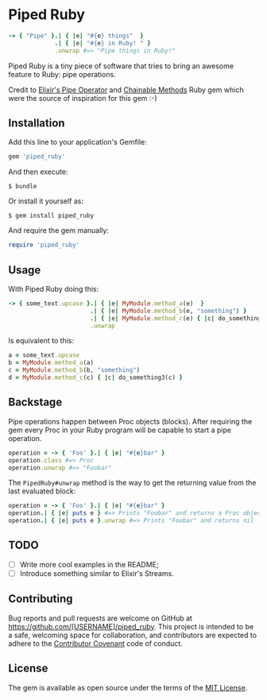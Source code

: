 # Piped Ruby

```ruby
-> { "Pipe" }.| { |e| "#{e} things"  }
             .| { |e| "#{e} in Ruby! " }
             .unwrap #=> "Pipe things in Ruby!"
```

Piped Ruby is a tiny piece of software that tries to bring an awesome feature to Ruby: pipe operations.

Credit to [Elixir's Pipe Operator](http://elixir-lang.org/getting-started/enumerables-and-streams.html#the-pipe-operator) and [Chainable Methods](https://github.com/akitaonrails/chainable_methods) Ruby gem which were the source of inspiration for this gem :-)

## Installation

Add this line to your application's Gemfile:

```ruby
gem 'piped_ruby'
```

And then execute:

    $ bundle

Or install it yourself as:

    $ gem install piped_ruby

And require the gem manually:

```ruby
require 'piped_ruby'
```

## Usage

With Piped Ruby doing this:

```ruby
-> { some_text.upcase }.| { |e| MyModule.method_a(e)  }
                       .| { |e| MyModule.method_b(e, "something") }
                       .| { |e| MyModule.method_c(e) { |c| do_something3(c) } }
                       .unwrap
```

Is equivalent to this:

```ruby
a = some_text.upcase
b = MyModule.method_a(a)
c = MyModule.method_b(b, "something")
d = MyModule.method_c(c) { |c| do_something3(c) }
```

## Backstage

Pipe operations happen between Proc objects (blocks). After requiring the gem every Proc in your Ruby program will be capable to start a pipe operation.

```ruby
operation = -> { 'Foo' }.| { |e| "#{e}bar" }
operation.class #=> Proc
operation.unwrap #=> "Foobar"
```

The `PipedRuby#unwrap` method is the way to get the returning value from the last evaluated block:

```ruby
operation = -> { 'Foo' }.| { |e| "#{e}bar" }
operation.| { |e| puts e } #=> Prints "Foobar" and returns a Proc object
operation.| { |e| puts e }.unwrap #=> Prints "Foobar" and returns nil
```

## TODO

- [ ] Write more cool examples in the README;
- [ ] Introduce something similar to Elixir's Streams.

## Contributing

Bug reports and pull requests are welcome on GitHub at https://github.com/[USERNAME]/piped_ruby. This project is intended to be a safe, welcoming space for collaboration, and contributors are expected to adhere to the [Contributor Covenant](http://contributor-covenant.org) code of conduct.


## License

The gem is available as open source under the terms of the [MIT License](http://opensource.org/licenses/MIT).

